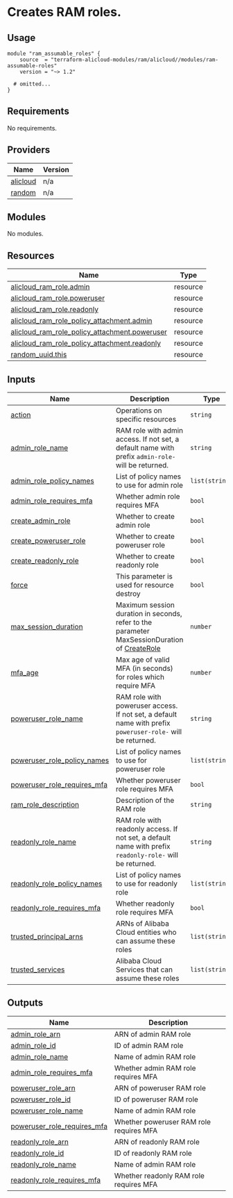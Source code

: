 # Creates RAM roles.

## Usage

```hcl
module "ram_assumable_roles" {
    source  = "terraform-alicloud-modules/ram/alicloud//modules/ram-assumable-roles"
    version = "~> 1.2"

  # omitted...
}
```

<!-- 在根目录下运行命令 `terraform-docs markdown . --output-file "./README.md"`，可将所有信息自动填充 -->
<!-- BEGIN_TF_DOCS -->
## Requirements

No requirements.

## Providers

| Name | Version |
|------|---------|
| <a name="provider_alicloud"></a> [alicloud](#provider\_alicloud) | n/a |
| <a name="provider_random"></a> [random](#provider\_random) | n/a |

## Modules

No modules.

## Resources

| Name | Type |
|------|------|
| [alicloud_ram_role.admin](https://registry.terraform.io/providers/hashicorp/alicloud/latest/docs/resources/ram_role) | resource |
| [alicloud_ram_role.poweruser](https://registry.terraform.io/providers/hashicorp/alicloud/latest/docs/resources/ram_role) | resource |
| [alicloud_ram_role.readonly](https://registry.terraform.io/providers/hashicorp/alicloud/latest/docs/resources/ram_role) | resource |
| [alicloud_ram_role_policy_attachment.admin](https://registry.terraform.io/providers/hashicorp/alicloud/latest/docs/resources/ram_role_policy_attachment) | resource |
| [alicloud_ram_role_policy_attachment.poweruser](https://registry.terraform.io/providers/hashicorp/alicloud/latest/docs/resources/ram_role_policy_attachment) | resource |
| [alicloud_ram_role_policy_attachment.readonly](https://registry.terraform.io/providers/hashicorp/alicloud/latest/docs/resources/ram_role_policy_attachment) | resource |
| [random_uuid.this](https://registry.terraform.io/providers/hashicorp/random/latest/docs/resources/uuid) | resource |

## Inputs

| Name | Description | Type | Default | Required |
|------|-------------|------|---------|:--------:|
| <a name="input_action"></a> [action](#input\_action) | Operations on specific resources | `string` | `"sts:AssumeRole"` | no |
| <a name="input_admin_role_name"></a> [admin\_role\_name](#input\_admin\_role\_name) | RAM role with admin access. If not set, a default name with prefix `admin-role-` will be returned. | `string` | `""` | no |
| <a name="input_admin_role_policy_names"></a> [admin\_role\_policy\_names](#input\_admin\_role\_policy\_names) | List of policy names to use for admin role | `list(string)` | `[]` | no |
| <a name="input_admin_role_requires_mfa"></a> [admin\_role\_requires\_mfa](#input\_admin\_role\_requires\_mfa) | Whether admin role requires MFA | `bool` | `true` | no |
| <a name="input_create_admin_role"></a> [create\_admin\_role](#input\_create\_admin\_role) | Whether to create admin role | `bool` | `false` | no |
| <a name="input_create_poweruser_role"></a> [create\_poweruser\_role](#input\_create\_poweruser\_role) | Whether to create poweruser role | `bool` | `false` | no |
| <a name="input_create_readonly_role"></a> [create\_readonly\_role](#input\_create\_readonly\_role) | Whether to create readonly role | `bool` | `false` | no |
| <a name="input_force"></a> [force](#input\_force) | This parameter is used for resource destroy | `bool` | `false` | no |
| <a name="input_max_session_duration"></a> [max\_session\_duration](#input\_max\_session\_duration) | Maximum session duration in seconds, refer to the parameter MaxSessionDuration of [CreateRole](https://api.aliyun.com/document/Ram/2015-05-01/CreateRole) | `number` | `3600` | no |
| <a name="input_mfa_age"></a> [mfa\_age](#input\_mfa\_age) | Max age of valid MFA (in seconds) for roles which require MFA | `number` | `86400` | no |
| <a name="input_poweruser_role_name"></a> [poweruser\_role\_name](#input\_poweruser\_role\_name) | RAM role with poweruser access. If not set, a default name with prefix `poweruser-role-` will be returned. | `string` | `""` | no |
| <a name="input_poweruser_role_policy_names"></a> [poweruser\_role\_policy\_names](#input\_poweruser\_role\_policy\_names) | List of policy names to use for poweruser role | `list(string)` | `[]` | no |
| <a name="input_poweruser_role_requires_mfa"></a> [poweruser\_role\_requires\_mfa](#input\_poweruser\_role\_requires\_mfa) | Whether poweruser role requires MFA | `bool` | `true` | no |
| <a name="input_ram_role_description"></a> [ram\_role\_description](#input\_ram\_role\_description) | Description of the RAM role | `string` | `""` | no |
| <a name="input_readonly_role_name"></a> [readonly\_role\_name](#input\_readonly\_role\_name) | RAM role with readonly access. If not set, a default name with prefix `readonly-role-` will be returned. | `string` | `""` | no |
| <a name="input_readonly_role_policy_names"></a> [readonly\_role\_policy\_names](#input\_readonly\_role\_policy\_names) | List of policy names to use for readonly role | `list(string)` | `[]` | no |
| <a name="input_readonly_role_requires_mfa"></a> [readonly\_role\_requires\_mfa](#input\_readonly\_role\_requires\_mfa) | Whether readonly role requires MFA | `bool` | `true` | no |
| <a name="input_trusted_principal_arns"></a> [trusted\_principal\_arns](#input\_trusted\_principal\_arns) | ARNs of Alibaba Cloud entities who can assume these roles | `list(string)` | `[]` | no |
| <a name="input_trusted_services"></a> [trusted\_services](#input\_trusted\_services) | Alibaba Cloud Services that can assume these roles | `list(string)` | `[]` | no |

## Outputs

| Name | Description |
|------|-------------|
| <a name="output_admin_role_arn"></a> [admin\_role\_arn](#output\_admin\_role\_arn) | ARN of admin RAM role |
| <a name="output_admin_role_id"></a> [admin\_role\_id](#output\_admin\_role\_id) | ID of admin RAM role |
| <a name="output_admin_role_name"></a> [admin\_role\_name](#output\_admin\_role\_name) | Name of admin RAM role |
| <a name="output_admin_role_requires_mfa"></a> [admin\_role\_requires\_mfa](#output\_admin\_role\_requires\_mfa) | Whether admin RAM role requires MFA |
| <a name="output_poweruser_role_arn"></a> [poweruser\_role\_arn](#output\_poweruser\_role\_arn) | ARN of poweruser RAM role |
| <a name="output_poweruser_role_id"></a> [poweruser\_role\_id](#output\_poweruser\_role\_id) | ID of poweruser RAM role |
| <a name="output_poweruser_role_name"></a> [poweruser\_role\_name](#output\_poweruser\_role\_name) | Name of admin RAM role |
| <a name="output_poweruser_role_requires_mfa"></a> [poweruser\_role\_requires\_mfa](#output\_poweruser\_role\_requires\_mfa) | Whether poweruser RAM role requires MFA |
| <a name="output_readonly_role_arn"></a> [readonly\_role\_arn](#output\_readonly\_role\_arn) | ARN of readonly RAM role |
| <a name="output_readonly_role_id"></a> [readonly\_role\_id](#output\_readonly\_role\_id) | ID of readonly RAM role |
| <a name="output_readonly_role_name"></a> [readonly\_role\_name](#output\_readonly\_role\_name) | Name of admin RAM role |
| <a name="output_readonly_role_requires_mfa"></a> [readonly\_role\_requires\_mfa](#output\_readonly\_role\_requires\_mfa) | Whether readonly RAM role requires MFA |
<!-- END_TF_DOCS -->
